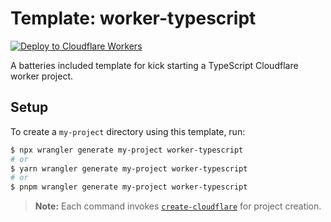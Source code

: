 # Template: worker-typescript

[![Deploy to Cloudflare Workers](https://deploy.workers.cloudflare.com/button)](https://deploy.workers.cloudflare.com/?url=https://github.com/cloudflare/templates/tree/main/worker-typescript)

A batteries included template for kick starting a TypeScript Cloudflare worker project.

## Setup

To create a `my-project` directory using this template, run:

```sh
$ npx wrangler generate my-project worker-typescript
# or
$ yarn wrangler generate my-project worker-typescript
# or
$ pnpm wrangler generate my-project worker-typescript
```

> **Note:** Each command invokes [`create-cloudflare`](https://www.npmjs.com/package/create-cloudflare) for project creation.
